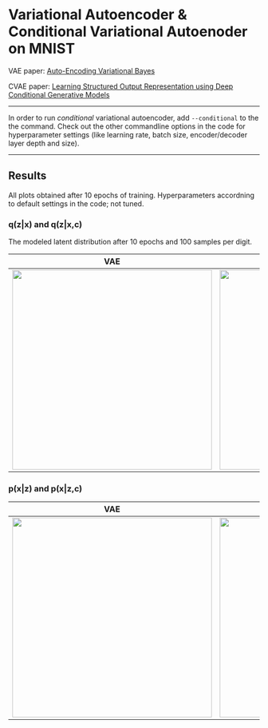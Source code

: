 # Variational Autoencoder & Conditional Variational Autoenoder on MNIST

VAE paper: [Auto-Encoding Variational Bayes](https://arxiv.org/abs/1312.6114)

CVAE paper: [Learning Structured Output Representation using Deep Conditional Generative Models](https://papers.nips.cc/paper/5775-learning-structured-output-representation-using-deep-conditional-generative-models)

---
In order to run _conditional_ variational autoencoder, add `--conditional` to the the command. Check out the other commandline options in the code for hyperparameter settings (like learning rate, batch size, encoder/decoder layer depth and size).

---

## Results

All plots obtained after 10 epochs of training. Hyperparameters accordning to default settings in the code; not tuned.

### q(z|x) and q(z|x,c)
The modeled latent distribution after 10 epochs and 100 samples per digit.

VAE | CVAE
--- | --- 
<img src="https://github.com/timbmg/VAE-CVAE-MNIST/blob/master/figs/1519649452.702026/E9-Dist.png" width="400"> | <img src="https://github.com/timbmg/VAE-CVAE-MNIST/blob/master/figs/1519649461.195146/E9-Dist.png" width="400">

### p(x|z) and p(x|z,c)

VAE | CVAE
--- | --- 
<img src="https://github.com/timbmg/VAE-CVAE-MNIST/blob/master/figs/1519649452.702026/E9I937.png" width="400"> | <img src="https://github.com/timbmg/VAE-CVAE-MNIST/blob/master/figs/1519649461.195146/E9I937.png" width="400">
